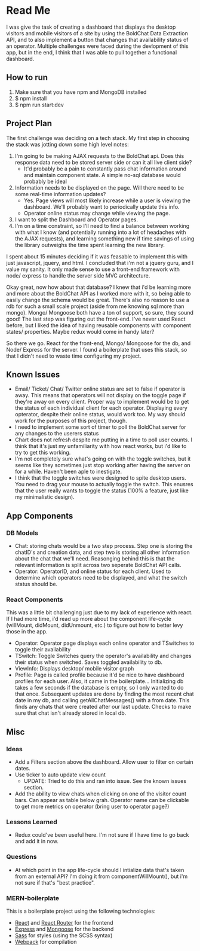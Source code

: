 # Read Me

I was give the task of creating a dashboard that displays the desktop visitors and mobile visitors of a site by using the BoldChat Data Extraction API, and to also implement a button that changes that availability status of an operator. Multiple challenges were faced during the devlopment of this app, but in the end, I think that I was able to pull together a functional dashboard.

## How to run
1. Make sure that you have npm and MongoDB installed
2. $ npm install
3. $ npm run start:dev

## Project Plan

The first challenge was deciding on a tech stack. My first step in choosing the stack was jotting down some high level notes:
 1. I'm going to be making AJAX requests to the BoldChat api. Does this response data need to be stored server side or can it all live client side?
    - It'd probably be a pain to constantly pass chat information around and maintain component state. A simple no-sql database would probably be ideal
 2. Information needs to be displayed on the page. Will there need to be some real-time information updates?
    - Yes. Page views will most likely increase while a user is viewing the dashboard. We'll probably want to periodically update this info.
    - Operator online status may change while viewing the page.
 3. I want to split the Dashboard and Operator pages.
 4. I'm on a time constraint, so I'll need to find a balance between working with what I know (and potentially running into a lot of headaches with the AJAX requests), and learning something new if time savings of using the library outweighs the time spent learning the new library.

I spent about 15 minutes deciding if it was feasable to implement this with just javascript, jquery, and html. I concluded that i'm not a jquery guru, and I value my sanity. It only made sense to use a front-end framework with node/ express to handle the server side MVC architecture. 

Okay great, now how about that database? I knew that i'd be learning more and more about the BoldChat API as I worked more with it, so being able to easily change the schema would be great. There's also no reason to use a rdb for such a small scale project (aside from me knowing sql more than mongo). Mongo/ Mongoose both have a ton of support, so sure, they sound good! The last step was figuring out the front-end. I've never used React before, but I liked the idea of having reusable components with component states/ properties. Maybe redux would come in handy later? 

So there we go. React for the front-end, Mongo/ Mongoose for the db, and Node/ Express for the server. I found a boilerplate that uses this stack, so that I didn't need to waste time configuring my project.

## Known Issues

- Email/ Ticket/ Chat/ Twitter online status are set to false if operator is away. This means that operators will not display on the toggle page if they're away on every client. Proper way to implement would be to get the status of each individual client for each operator. Displaying every opterator, despite their online status, would work too. My way should work for the purposes of this project, though.
- I need to implement some sort of timer to poll the BoldChat server for any changes to the userers status
- Chart does not refresh despite me putting in a time to poll user counts. I think that it's just my unfamiliarity with how react works, but i'd like to try to get this working.
- I'm not completely sure what's going on with the toggle switches, but it seems like they sometimes just stop working after having the server on for a while. Haven't been aple to inestigate.
- I think that the toggle switches were designed to spite desktop users. You need to drag your mouse to actually toggle the switch. This enusres that the user really wants to toggle the status (100% a feature, just like my minimalistic design).

## App Components

### DB Models

- Chat: storing chats would be a two step process. Step one is storing the chatID's and creation data, and step two is storing all other information about the chat that we'll need. Reasonging behind this is that the relevant information is split across two seperate BoldChat API calls.
- Operator: OperatorID, and online status for each client. Used to determine which operators need to be displayed, and what the switch status should be.

### React Components

This was a little bit challenging just due to my lack of experience with react. If I had more time, i'd read up more about the component life-cycle (willMount, didMount, didUnmount, etc.) to figure out how to better levy those in the app. 

- Operator: Operator page displays each online operator and TSwitches to toggle their availability
- TSwitch: Toggle Switches query the operator's availability and changes their status when switched. Saves toggled availability to db.
- ViewInfo: Displays desktop/ mobile visitor graph
- Profile: Page is called profile because it'd be nice to have dashboard profiles for each user. Also, it came in the boilerplate... Initializing db takes a few seconds if the database is empty, so I only wanted to do that once. Subsequent updates are done by finding the most recent chat date in my db, and calling getAllChatMessages() with a from date. This finds any chats that were created after our last update. Checks to make sure that chat isn't already stored in local db.

## Misc

### Ideas

- Add a Filters section above the dashboard. Allow user to filter on certain dates.
- Use ticker to auto update view count
    - UPDATE: Tried to do this and ran into issue. See the known issues section.
- Add the ability to view chats when clicking on one of the visitor count bars. Can appear as table below grah. Operator name can be clickable to get more metrics on operator (bring user to operator page?)

### Lessons Learned

- Redux could've been useful here. I'm not sure if I have time to go back and add it in now. 

### Questions

- At which point in the app life-cycle should I intialize data that's taken from an external API? I'm doing it from componentWillMount(), but i'm not sure if that's "best practice".

### MERN-boilerplate

This is a boilerplate project using the following technologies:
- [React](https://facebook.github.io/react/) and [React Router](https://reacttraining.com/react-router/) for the frontend
- [Express](http://expressjs.com/) and [Mongoose](http://mongoosejs.com/) for the backend
- [Sass](http://sass-lang.com/) for styles (using the SCSS syntax)
- [Webpack](https://webpack.github.io/) for compilation